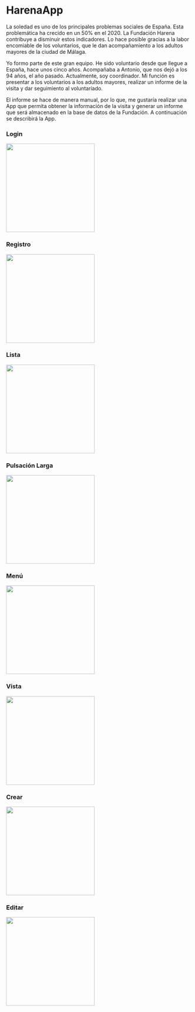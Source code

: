 # HarenaApp

La soledad es uno de los principales problemas sociales de España. Esta problemática ha crecido en un 50% en el 2020. La Fundación Harena contribuye a disminuir estos indicadores. Lo hace posible gracias a la labor encomiable de los voluntarios, que le dan acompañamiento a los adultos mayores de la ciudad de Málaga. 

Yo formo parte de este gran equipo. He sido voluntario desde que llegue a España, hace unos cinco años. Acompañaba a Antonio, que nos dejó a los 94 años, el año pasado. Actualmente, soy coordinador. Mi función es presentar a los voluntarios a los adultos mayores, realizar un informe de la visita y dar seguimiento al voluntariado.

El informe se hace de manera manual, por lo que, me gustaría realizar una App que permita obtener la información de la visita y generar un informe que será almacenado en la base de datos de la Fundación. A continuación se describirá la App.

### Login

<img width="240px" src="./img/login.PNG">

### Registro

<img width="240px" src="./img/registro.PNG">

### Lista
<img width="240px" src="./img/lista.PNG">

### Pulsación Larga
<img width="240px" src="./img/pulsacionLarga.PNG">

### Menú
<img width="240px" src="./img/menu.PNG">

### Vista
<img width="240px" src="./img/vista.PNG">

### Crear
<img width="240px" src="./img/crear.PNG">

### Editar
<img width="240px" src="./img/editar.PNG">




